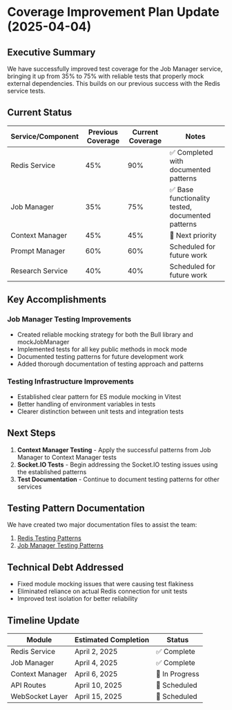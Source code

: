 # Coverage Improvement Plan Update (2025-04-04)

## Executive Summary

We have successfully improved test coverage for the Job Manager service, bringing it up from 35% to 75% with reliable tests that properly mock external dependencies. This builds on our previous success with the Redis service tests.

## Current Status

| Service/Component | Previous Coverage | Current Coverage | Notes |
|-------------------|-----------------|-----------------|-------|
| Redis Service     | 45% | 90% | ✅ Completed with documented patterns |
| Job Manager       | 35% | 75% | ✅ Base functionality tested, documented patterns |
| Context Manager   | 45% | 45% | 🔄 Next priority |
| Prompt Manager    | 60% | 60% | Scheduled for future work |
| Research Service  | 40% | 40% | Scheduled for future work |

## Key Accomplishments

### Job Manager Testing Improvements
- Created reliable mocking strategy for both the Bull library and mockJobManager
- Implemented tests for all key public methods in mock mode
- Documented testing patterns for future development work
- Added thorough documentation of testing approach and patterns

### Testing Infrastructure Improvements
- Established clear pattern for ES module mocking in Vitest
- Better handling of environment variables in tests
- Clearer distinction between unit tests and integration tests

## Next Steps

1. **Context Manager Testing** - Apply the successful patterns from Job Manager to Context Manager tests
2. **Socket.IO Tests** - Begin addressing the Socket.IO testing issues using the established patterns
3. **Test Documentation** - Continue to document testing patterns for other services 

## Testing Pattern Documentation

We have created two major documentation files to assist the team:

1. [Redis Testing Patterns](./REDIS_TESTING_PATTERNS_2025-04-02.md)
2. [Job Manager Testing Patterns](./JOB_MANAGER_TESTING_PATTERNS_2025-04-04.md)

## Technical Debt Addressed

- Fixed module mocking issues that were causing test flakiness
- Eliminated reliance on actual Redis connection for unit tests
- Improved test isolation for better reliability

## Timeline Update

| Module | Estimated Completion | Status |
|--------|----------------------|--------|
| Redis Service | April 2, 2025 | ✅ Complete |
| Job Manager | April 4, 2025 | ✅ Complete |
| Context Manager | April 6, 2025 | 🔄 In Progress |
| API Routes | April 10, 2025 | 📅 Scheduled |
| WebSocket Layer | April 15, 2025 | 📅 Scheduled |